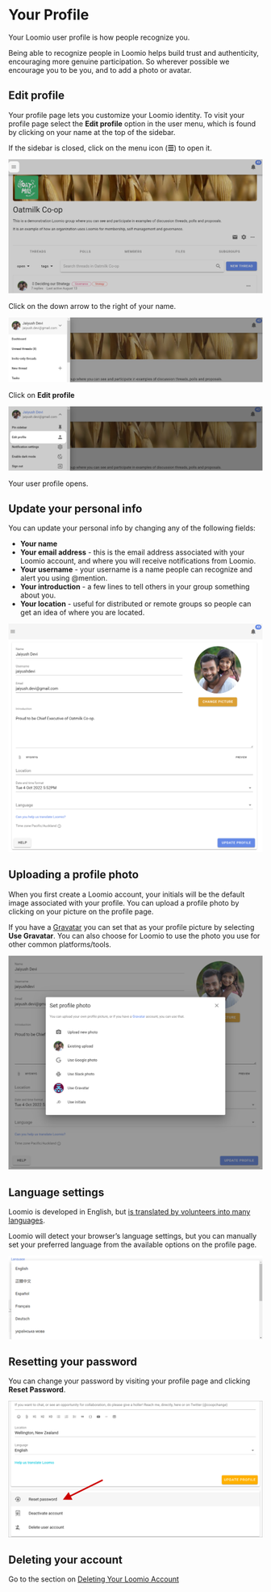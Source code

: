 # Your Profile
Your Loomio user profile is how people recognize you.  

Being able to recognize people in Loomio helps build trust and authenticity, encouraging more genuine participation.  So wherever possible we encourage you to be you, and to add a photo or avatar.

## Edit profile

Your profile page lets you customize your Loomio identity. To visit your profile page select the **Edit profile** option in the user menu, which is found by clicking on your name at the top of the sidebar. 

If the sidebar is closed, click on the menu icon (**☰**) to open it.

![](sidebar_menu.png)

Click on the down arrow to the right of your name.

![](sidebar_profile.png)

Click on **Edit profile**

![](edit_profile.png)

Your user profile opens.

## Update your personal info

You can update your personal info by changing any of the following fields:

* **Your name**
* **Your email address** - this is the email address associated with your Loomio account, and where you will receive notifications from Loomio.
* **Your username** - your username is a name people can recognize and alert you using @mention.
* **Your introduction** - a few lines to tell others in your group something about you.
* **Your location** - useful for distributed or remote groups so people can get an idea of where you are located.

![](user_profile.png)

## Uploading a profile photo
When you first create a Loomio account, your initials will be the default image associated with your profile. You can upload a profile photo by clicking on your picture on the profile page. 

If you have a [Gravatar](https://en.gravatar.com/) you can set that as your profile picture by selecting **Use Gravatar**. You can also choose for Loomio to use the photo you use for other common platforms/tools.

![](profile_photo.png)

## Language settings
Loomio is developed in English, but [is translated by volunteers into many languages](https://www.loomio.com/g/cpaM3Hsv/loomio-community-translation).

Loomio will detect your browser’s language settings, but you can manually set your preferred language from the available options on the profile page.

![](profile_language.png)

## Resetting your password
You can change your password by visiting your profile page and clicking **Reset Password**.

![](reset_password.png)

## Deleting your account

Go to the section on [Deleting Your Loomio Account](../deleting_your_account)
